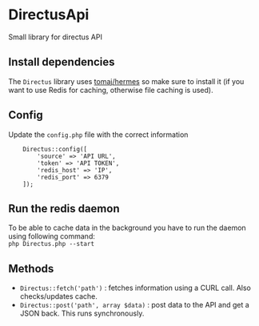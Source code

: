 # DirectusApi
Small library for directus API

## Install dependencies
The `Directus` library uses [tomaj/hermes](https://github.com/tomaj/hermes) so make sure to install it (if you want to use Redis for caching, otherwise file caching is used).

## Config
Update the `config.php` file with the correct information
```
    Directus::config([
        'source' => 'API URL',
        'token' => 'API TOKEN',
        'redis_host' => 'IP',
        'redis_port' => 6379
    ]);
```

## Run the redis daemon
To be able to cache data in the background you have to run the daemon using following command:  
`php Directus.php --start`

## Methods
* `Directus::fetch('path')` : fetches information using a CURL call. Also checks/updates cache.
* `Directus::post('path', array $data)` : post data to the API and get a JSON back. This runs synchronously.